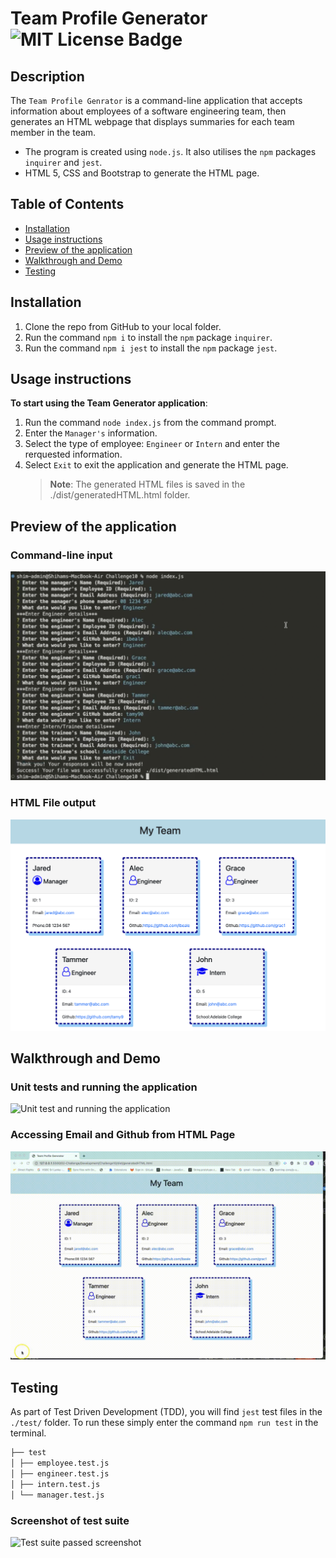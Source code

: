 # Team Profile Generator ![MIT License Badge](https://camo.githubusercontent.com/302a0a2a90397c2fc68f3838a6c9b9cebec684d041d250065a05bebab1412cd7/68747470733a2f2f696d672e736869656c64732e696f2f62616467652f4c6963656e73652d4d49542d726564)

## Description

The `Team Profile Genrator` is a command-line application that accepts information about employees of a software engineering team, then generates an HTML webpage that displays summaries for each team member in the team.

- The program is created using `node.js`. It also utilises the `npm` packages `inquirer` and `jest`.
- HTML 5, CSS and Bootstrap to generate the HTML page.

## Table of Contents

- [Installation](#installation)
- [Usage instructions](#usage-instructions)
- [Preview of the application](#Preview-of-the-application)
- [Walkthrough and Demo](#Walkthrough-and-Demo)
- [Testing](#Testing)

## Installation

1. Clone the repo from GitHub to your local folder.
2. Run the command `npm i` to install the `npm` package `inquirer`.
3. Run the command `npm i jest` to install the `npm` package `jest`.

## Usage instructions

**To start using the Team Generator application**:

1. Run the command `node index.js` from the command prompt.
2. Enter the `Manager's` information.
3. Select the type of employee: `Engineer` or `Intern` and enter the rerquested information.
4. Select `Exit` to exit the application and generate the HTML page.
   > **Note**: The generated HTML files is saved in the ./dist/generatedHTML.html folder.

## Preview of the application

### Command-line input

![Command-Line Input](./images/TeamGeneratorTerminal-Input.png)

### HTML File output

![Team Profile HTML File](./images/TeamGeneratorOutput.png)

## Walkthrough and Demo

### Unit tests and running the application

![Unit test and running the application](./images/DemoTeamProfileGenerator-1.gif)

### Accessing Email and Github from HTML Page

![Email and Github demo](./images/DemoTeamProfileGenerator-2.gif)

## Testing

As part of Test Driven Development (TDD), you will find `jest` test files in the `./test/` folder. To run these simply enter the command `npm run test` in the terminal.

```md
├── test
│ ├── employee.test.js
│ ├── engineer.test.js
│ ├── intern.test.js
│ └── manager.test.js
```
### Screenshot of test suite 
![Test suite passed screenshot](../images/TestPassed.png)
